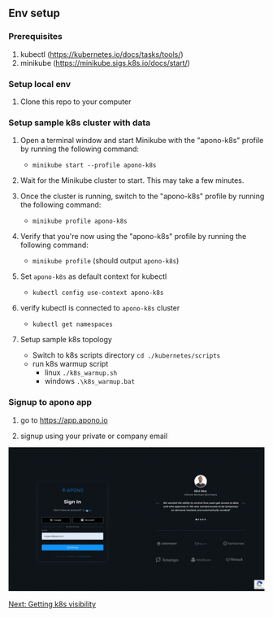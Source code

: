 ## Env setup

### Prerequisites
1. kubectl (https://kubernetes.io/docs/tasks/tools/)
2. minikube (https://minikube.sigs.k8s.io/docs/start/)

### Setup local env

1. Clone this repo to your computer

### Setup sample k8s cluster with data

1. Open a terminal window and start Minikube with the "apono-k8s" profile by running the following command:
    - `minikube start --profile apono-k8s`

2. Wait for the Minikube cluster to start. This may take a few minutes.

3. Once the cluster is running, switch to the "apono-k8s" profile by running the following command:
   - `minikube profile apono-k8s`

4. Verify that you're now using the "apono-k8s" profile by running the following command:
   - `minikube profile` (should output `apono-k8s`)

5. Set `apono-k8s` as default context for kubectl
    - `kubectl config use-context apono-k8s`

6. verify kubectl is connected to `apono-k8s` cluster
    - `kubectl get namespaces`

7. Setup sample k8s topology 
   - Switch to k8s scripts directory `cd ./kubernetes/scripts`
   - run k8s warmup script
     - linux `./k8s_warmup.sh`
     - windows `.\k8s_warmup.bat`

### Signup to apono app

1. go to <https://app.apono.io>

2. signup using your private or company email

![apono_signup.gif](./gifs/1_apono_signup.gif)

[Next: Getting k8s visibility](https://github.com/apono-io/a3o-getting-started/blob/main/kubernetes/2_getting_k8s_visability.md)